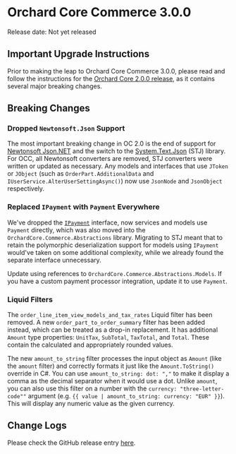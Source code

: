 # Orchard Core Commerce 3.0.0

Release date: Not yet released

## Important Upgrade Instructions

Prior to making the leap to Orchard Core Commerce 3.0.0, please read and follow the instructions for the [Orchard Core 2.0.0 release](https://docs.orchardcore.net/en/latest/releases/2.0.0/), as it contains several major breaking changes.

## Breaking Changes

### Dropped `Newtonsoft.Json` Support

The most important breaking change in OC 2.0 is the end of support for [Newtonsoft Json.NET](https://www.newtonsoft.com/json) and the switch to the [System.Text.Json](https://www.nuget.org/packages/System.Text.Json) (STJ) library. For OCC, all Newtonsoft converters are removed, STJ converters were written or updated as necessary. Any models and interfaces that use `JToken` or `JObject` (such as `OrderPart.AdditionalData` and `IUserService.AlterUserSettingAsync()`) now use `JsonNode` and `JsonObject` respectively.

### Replaced `IPayment` with `Payment` Everywhere

We've dropped the [`IPayment`](https://github.com/OrchardCMS/OrchardCore.Commerce/blob/34ae00470e954459f19f688c9bfc51d196c386ca/src/Libraries/OrchardCore.Commerce.Abstractions/Abstractions/IPayment.cs) interface, now services and models use `Payment` directly, which was also moved into the `OrchardCore.Commerce.Abstractions` library. Migrating to STJ meant that to retain the polymorphic deserialization support for models using `IPayment` would've taken on some additional complexity, while we already found the separate interface unnecessary.

Update using references to `OrchardCore.Commerce.Abstractions.Models`. If you have a custom payment processor integration, update it to use `Payment`.

### Liquid Filters

The `order_line_item_view_models_and_tax_rates` Liquid filter has been removed. A new `order_part_to_order_summary` filter has been added instead, which can be treated as a drop-in replacement. It has additional `Amount` type properties: `UnitTax`, `SubTotal`, `TaxTotal`, and `Total`. These contain the calculated and appropriately rounded values.

The new `amount_to_string` filter processes the input object as `Amount` (like the `amount` filter) and correctly formats it just like the `Amount.ToString()` override in C#. You can use `amount_to_string: dot: ","` to make it display a comma as the decimal separator when it would use a dot. Unlike `amount`, you can also use this filter on a number with the `currency: "three-letter-code""` argument (e.g. `{{ value | amount_to_string: currency: "EUR" }}`). This will display any numeric value as the given currency.

## Change Logs

Please check the GitHub release entry [here](https://github.com/OrchardCMS/OrchardCore.Commerce/releases/tag/v3.0.0).

